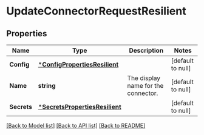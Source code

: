 # UpdateConnectorRequestResilient

## Properties
Name | Type | Description | Notes
------------ | ------------- | ------------- | -------------
**Config** | [***ConfigPropertiesResilient**](config_properties_resilient.md) |  | [default to null]
**Name** | **string** | The display name for the connector. | [default to null]
**Secrets** | [***SecretsPropertiesResilient**](secrets_properties_resilient.md) |  | [default to null]

[[Back to Model list]](../README.md#documentation-for-models) [[Back to API list]](../README.md#documentation-for-api-endpoints) [[Back to README]](../README.md)

